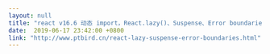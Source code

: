 ```yaml
---
layout: null
title: "react v16.6 动态 import，React.lazy()、Suspense、Error boundaries"
date:  2019-06-17 23:42:00 +0800
link: "http://www.ptbird.cn/react-lazy-suspense-error-boundaries.html"
---
```

